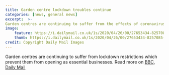```yaml
---
title: Garden centre lockdown troubles continue  
categories: [news, general news]  
excerpt:  >-  
Garden centres are continuing to suffer from the effects of coronavirus lockdown, with many plants going to waste as stock remains unsold.  
image:  
	feature: https://i.dailymail.co.uk/1s/2020/04/26/00/27653434-8257085-image-a-3_1587857469017.jpg  
	thumb: https://i.dailymail.co.uk/1s/2020/04/26/00/27653434-8257085-image-a-3_1587857469017.jpg  
credit: Copyright Daily Mail Images
---
```

Garden centres are continuing to suffer from lockdown restrictions which prevent them from opening as essential businesses.
Read more on [BBC](https://www.bbc.co.uk/news/uk-scotland-edinburgh-east-fife-52381806), [Daily Mail](https://www.dailymail.co.uk/news/article-8257085/Garden-centres-risk-having-dump-200million-plants-dont-open-soon-nurseries-warn.html)
<!--stackedit_data:
eyJoaXN0b3J5IjpbLTE1NjgwMTYyMzEsLTE5NzAwNjE3MTcsMT
gwMjI5NjkzLC0xMTM3MjUzODE0XX0=
-->